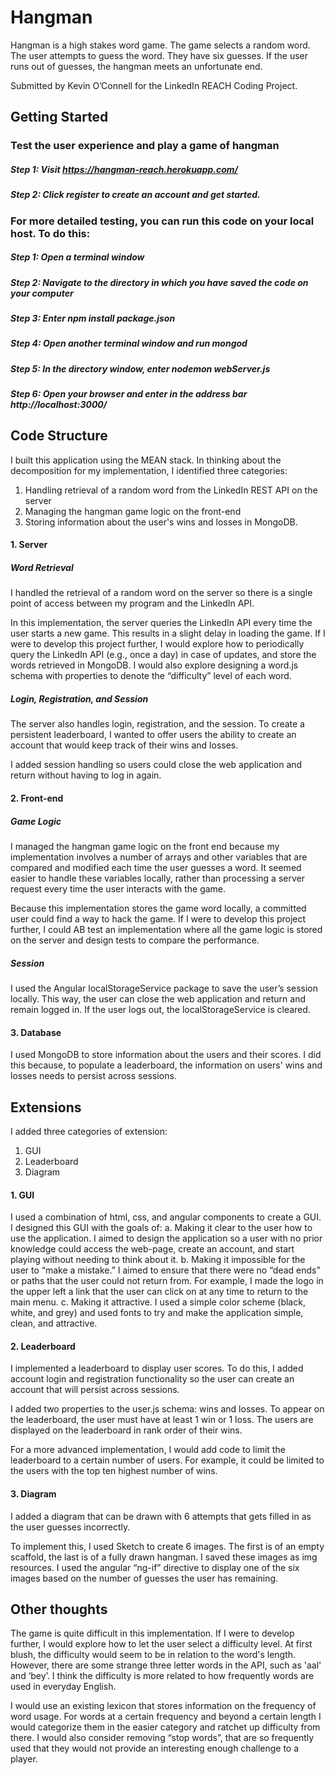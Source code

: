 # Hangman

Hangman is a high stakes word game. The game selects a random word. The user attempts to guess the word. They have six guesses. If the user runs out of guesses, the hangman meets an unfortunate end.

Submitted by Kevin O’Connell for the LinkedIn REACH Coding Project.

## Getting Started


### Test the user experience and play a game of hangman
##### Step 1: Visit https://hangman-reach.herokuapp.com/
##### Step 2: Click register to create an account and get started.

### For more detailed testing, you can run this code on your local host. To do this:
##### Step 1: Open a terminal window
##### Step 2: Navigate to the directory in which you have saved the code on your computer
##### Step 3: Enter npm install package.json
##### Step 4: Open another terminal window and run mongod
##### Step 5: In the directory window, enter nodemon webServer.js
##### Step 6: Open your browser and enter in the address bar http://localhost:3000/

## Code Structure

I built this application using the MEAN stack. In thinking about the decomposition for my implementation, I identified three categories:
1. Handling retrieval of a random word from the LinkedIn REST API on the server
2. Managing the hangman game logic on the front-end
3. Storing information about the user's wins and losses in MongoDB. 

#### 1. Server

##### Word Retrieval
I handled the retrieval of a random word on the server so there is a single point of access between my program and the LinkedIn API.

In this implementation, the server queries the LinkedIn API every time the user starts a new game. This results in a slight delay in loading the game. If I were to develop this project further, I would explore how to periodically query the LinkedIn API (e.g., once a day) in case of updates, and store the words retrieved in MongoDB. I would also explore designing a word.js schema with properties to denote the “difficulty” level of each word.

##### Login, Registration, and Session
The server also handles login, registration, and the session. To create a persistent leaderboard, I wanted to offer users the ability to create an account that would keep track of their wins and losses. 

I added session handling so users could close the web application and return without having to log in again. 

#### 2. Front-end

##### Game Logic
I managed the hangman game logic on the front end because my implementation involves a number of arrays and other variables that are compared and modified each time the user guesses a word. It seemed easier to handle these variables locally, rather than processing a server request every time the user interacts with the game.

Because this implementation stores the game word locally, a committed user could find a way to hack the game. If I were to develop this project further, I could AB test an implementation where all the game logic is stored on the server and design tests to compare the performance.

##### Session
I used the Angular localStorageService package to save the user’s session locally. This way, the user can close the web application and return and remain logged in. If the user logs out, the localStorageService is cleared.

#### 3. Database

I used MongoDB to store information about the users and their scores. I did this because, to populate a leaderboard, the information on users' wins and losses needs to persist across sessions. 

## Extensions

I added three categories of extension:
1. GUI
2. Leaderboard
3. Diagram

#### 1. GUI
I used a combination of html, css, and angular components to create a GUI. I designed this GUI with the goals of:
a. Making it clear to the user how to use the application. I aimed to design the application so a user with no prior knowledge could access the web-page, create an account, and start playing without needing to think about it.
b. Making it impossible for the user to “make a mistake.” I aimed to ensure that there were no “dead ends” or paths that the user could not return from. For example, I made the logo in the upper left a link that the user can click on at any time to return to the main menu.
c. Making it attractive. I used a simple color scheme (black, white, and grey) and used fonts to try and make the application simple, clean, and attractive.

#### 2. Leaderboard
I implemented a leaderboard to display user scores. To do this, I added account login and registration functionality so the user can create an account that will persist across sessions.

I added two properties to the user.js schema: wins and losses. To appear on the leaderboard, the user must have at least 1 win or 1 loss. The users are displayed on the leaderboard in rank order of their wins.

For a more advanced implementation, I would add code to limit the leaderboard to a certain number of users. For example, it could be limited to the users with the top ten highest number of wins.

#### 3. Diagram
I added a diagram that can be drawn with 6 attempts that gets filled in as the user guesses incorrectly.

To implement this, I used Sketch to create 6 images. The first is of an empty scaffold, the last is of a fully drawn hangman. I saved these images as img resources. I used the angular “ng-if” directive to display one of the six images based on the number of guesses the user has remaining. 


## Other thoughts

The game is quite difficult in this implementation. If I were to develop further, I would explore how to let the user select a difficulty level. At first blush, the difficulty would seem to be in relation to the word's length. However, there are some strange three letter words in the API, such as 'aal' and ‘bey’. I think the difficulty is more related to how frequently words are used in everyday English.

I would use an existing lexicon that stores information on the frequency of word usage. For words at a certain frequency and beyond a certain length I would categorize them in the easier category and ratchet up difficulty from there.  I would also consider removing “stop words”, that are so frequently used that they would not provide an interesting enough challenge to a player.